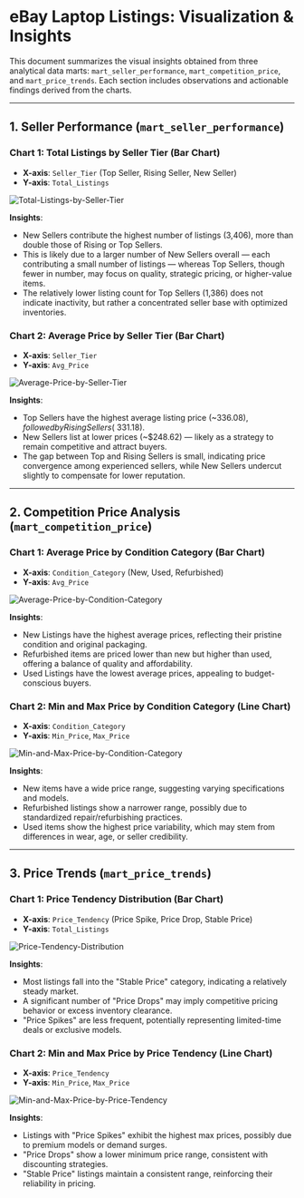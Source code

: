 # eBay Laptop Listings: Visualization & Insights

This document summarizes the visual insights obtained from three analytical data marts: `mart_seller_performance`, `mart_competition_price`, and `mart_price_trends`. Each section includes observations and actionable findings derived from the charts.

---

## 1. Seller Performance (`mart_seller_performance`)

### **Chart 1: Total Listings by Seller Tier (Bar Chart)**
- **X-axis**: `Seller_Tier` (Top Seller, Rising Seller, New Seller)  
- **Y-axis**: `Total_Listings`

![Total-Listings-by-Seller-Tier](https://github.com/user-attachments/assets/13622800-3c57-401c-aa01-3bb529fa4604)

**Insights**:
- New Sellers contribute the highest number of listings (3,406), more than double those of Rising or Top Sellers.
- This is likely due to a larger number of New Sellers overall — each contributing a small number of listings — whereas Top Sellers, though fewer in number, may focus on quality, strategic pricing, or higher-value items.
- The relatively lower listing count for Top Sellers (1,386) does not indicate inactivity, but rather a concentrated seller base with optimized inventories.

### **Chart 2: Average Price by Seller Tier (Bar Chart)**
- **X-axis**: `Seller_Tier`  
- **Y-axis**: `Avg_Price`

![Average-Price-by-Seller-Tier](https://private-user-images.githubusercontent.com/201462828/430766416-bf1d7312-d31b-4f12-93e4-1c3bf1b25955.png?jwt=eyJhbGciOiJIUzI1NiIsInR5cCI6IkpXVCJ9.eyJpc3MiOiJnaXRodWIuY29tIiwiYXVkIjoicmF3LmdpdGh1YnVzZXJjb250ZW50LmNvbSIsImtleSI6ImtleTUiLCJleHAiOjE3NDM5OTMyNTksIm5iZiI6MTc0Mzk5Mjk1OSwicGF0aCI6Ii8yMDE0NjI4MjgvNDMwNzY2NDE2LWJmMWQ3MzEyLWQzMWItNGYxMi05M2U0LTFjM2JmMWIyNTk1NS5wbmc_WC1BbXotQWxnb3JpdGhtPUFXUzQtSE1BQy1TSEEyNTYmWC1BbXotQ3JlZGVudGlhbD1BS0lBVkNPRFlMU0E1M1BRSzRaQSUyRjIwMjUwNDA3JTJGdXMtZWFzdC0xJTJGczMlMkZhd3M0X3JlcXVlc3QmWC1BbXotRGF0ZT0yMDI1MDQwN1QwMjI5MTlaJlgtQW16LUV4cGlyZXM9MzAwJlgtQW16LVNpZ25hdHVyZT01YjUyYzdjOGIxMjAxZWU1OWUzOGI3YzMxMmE3ODBkYmM3ZTkyMzE5Y2Y5YTBiNGE3ZTU1Y2Q3OTljNjMzYzFiJlgtQW16LVNpZ25lZEhlYWRlcnM9aG9zdCJ9.f2SGxDp0rBn7SccQkAfmrtPFl-LSQ6TLldr5-HBUfo0)

**Insights**:
- Top Sellers have the highest average listing price (~$336.08), followed by Rising Sellers (~$331.18).
- New Sellers list at lower prices (~$248.62) — likely as a strategy to remain competitive and attract buyers.
- The gap between Top and Rising Sellers is small, indicating price convergence among experienced sellers, while New Sellers undercut slightly to compensate for lower reputation.

---

## 2. Competition Price Analysis (`mart_competition_price`)

### **Chart 1: Average Price by Condition Category (Bar Chart)**
- **X-axis**: `Condition_Category` (New, Used, Refurbished)  
- **Y-axis**: `Avg_Price`

![Average-Price-by-Condition-Category](https://private-user-images.githubusercontent.com/201462828/430766515-e24f3c70-3d1d-425d-abb8-d6b1d5d50e55.png?jwt=eyJhbGciOiJIUzI1NiIsInR5cCI6IkpXVCJ9.eyJpc3MiOiJnaXRodWIuY29tIiwiYXVkIjoicmF3LmdpdGh1YnVzZXJjb250ZW50LmNvbSIsImtleSI6ImtleTUiLCJleHAiOjE3NDM5OTMzMjEsIm5iZiI6MTc0Mzk5MzAyMSwicGF0aCI6Ii8yMDE0NjI4MjgvNDMwNzY2NTE1LWUyNGYzYzcwLTNkMWQtNDI1ZC1hYmI4LWQ2YjFkNWQ1MGU1NS5wbmc_WC1BbXotQWxnb3JpdGhtPUFXUzQtSE1BQy1TSEEyNTYmWC1BbXotQ3JlZGVudGlhbD1BS0lBVkNPRFlMU0E1M1BRSzRaQSUyRjIwMjUwNDA3JTJGdXMtZWFzdC0xJTJGczMlMkZhd3M0X3JlcXVlc3QmWC1BbXotRGF0ZT0yMDI1MDQwN1QwMjMwMjFaJlgtQW16LUV4cGlyZXM9MzAwJlgtQW16LVNpZ25hdHVyZT01MTI0ZGRjNGY4YmQzOTI1NzkxYjYwNDViN2VjYjkwOTRkMjc5MzJmOWU0NTE5Y2EyY2E5MzEwMWIyYWVmMmIxJlgtQW16LVNpZ25lZEhlYWRlcnM9aG9zdCJ9.z-QA83LXxVacIaozpQWFici-pHbOPrkVjswg-1UFYLI)

**Insights**:
- New Listings have the highest average prices, reflecting their pristine condition and original packaging.
- Refurbished items are priced lower than new but higher than used, offering a balance of quality and affordability.
- Used Listings have the lowest average prices, appealing to budget-conscious buyers.

### **Chart 2: Min and Max Price by Condition Category (Line Chart)**
- **X-axis**: `Condition_Category`  
- **Y-axis**: `Min_Price`, `Max_Price`

![Min-and-Max-Price-by-Condition-Category](https://private-user-images.githubusercontent.com/201462828/430766612-7cffd267-583c-4a58-b83c-bd6ab2a98f8b.png?jwt=eyJhbGciOiJIUzI1NiIsInR5cCI6IkpXVCJ9.eyJpc3MiOiJnaXRodWIuY29tIiwiYXVkIjoicmF3LmdpdGh1YnVzZXJjb250ZW50LmNvbSIsImtleSI6ImtleTUiLCJleHAiOjE3NDM5OTMzNTMsIm5iZiI6MTc0Mzk5MzA1MywicGF0aCI6Ii8yMDE0NjI4MjgvNDMwNzY2NjEyLTdjZmZkMjY3LTU4M2MtNGE1OC1iODNjLWJkNmFiMmE5OGY4Yi5wbmc_WC1BbXotQWxnb3JpdGhtPUFXUzQtSE1BQy1TSEEyNTYmWC1BbXotQ3JlZGVudGlhbD1BS0lBVkNPRFlMU0E1M1BRSzRaQSUyRjIwMjUwNDA3JTJGdXMtZWFzdC0xJTJGczMlMkZhd3M0X3JlcXVlc3QmWC1BbXotRGF0ZT0yMDI1MDQwN1QwMjMwNTNaJlgtQW16LUV4cGlyZXM9MzAwJlgtQW16LVNpZ25hdHVyZT02MzhiNTc0ZDE0NGNmYjFhM2MyNGIzYzliNjJhMDNhMjI3MTY5NTM0N2ExMzVlMDc3YjQ4NDU3ZWEwODg2YzVmJlgtQW16LVNpZ25lZEhlYWRlcnM9aG9zdCJ9.NSEIAZnOJumtfyYYIqw7HldzhQnHOwlomGs74dl1CPI)

**Insights**:
- New items have a wide price range, suggesting varying specifications and models.
- Refurbished listings show a narrower range, possibly due to standardized repair/refurbishing practices.
- Used items show the highest price variability, which may stem from differences in wear, age, or seller credibility.

---

## 3. Price Trends (`mart_price_trends`)

### **Chart 1: Price Tendency Distribution (Bar Chart)**
- **X-axis**: `Price_Tendency` (Price Spike, Price Drop, Stable Price)  
- **Y-axis**: `Total_Listings`

![Price-Tendency-Distribution](https://private-user-images.githubusercontent.com/201462828/430766673-61d69386-08c7-4b5a-91b5-40dfcc05b86a.png?jwt=eyJhbGciOiJIUzI1NiIsInR5cCI6IkpXVCJ9.eyJpc3MiOiJnaXRodWIuY29tIiwiYXVkIjoicmF3LmdpdGh1YnVzZXJjb250ZW50LmNvbSIsImtleSI6ImtleTUiLCJleHAiOjE3NDM5OTM0NTYsIm5iZiI6MTc0Mzk5MzE1NiwicGF0aCI6Ii8yMDE0NjI4MjgvNDMwNzY2NjczLTYxZDY5Mzg2LTA4YzctNGI1YS05MWI1LTQwZGZjYzA1Yjg2YS5wbmc_WC1BbXotQWxnb3JpdGhtPUFXUzQtSE1BQy1TSEEyNTYmWC1BbXotQ3JlZGVudGlhbD1BS0lBVkNPRFlMU0E1M1BRSzRaQSUyRjIwMjUwNDA3JTJGdXMtZWFzdC0xJTJGczMlMkZhd3M0X3JlcXVlc3QmWC1BbXotRGF0ZT0yMDI1MDQwN1QwMjMyMzZaJlgtQW16LUV4cGlyZXM9MzAwJlgtQW16LVNpZ25hdHVyZT1mNWNmOGVhZTYzYzU1YWQ3MTY4N2IxZDg1YTRjMjlhYmJjY2M5Y2Q2NDA5MGJmNTcyNTBiY2YxYTliZWMyNjViJlgtQW16LVNpZ25lZEhlYWRlcnM9aG9zdCJ9.nLaQ1Y_HgbN9gq10fBFavpWMH9gGJRGXBRGEoMk6z74)

**Insights**:
- Most listings fall into the "Stable Price" category, indicating a relatively steady market.
- A significant number of "Price Drops" may imply competitive pricing behavior or excess inventory clearance.
- "Price Spikes" are less frequent, potentially representing limited-time deals or exclusive models.

### **Chart 2: Min and Max Price by Price Tendency (Line Chart)**
- **X-axis**: `Price_Tendency`  
- **Y-axis**: `Min_Price`, `Max_Price`

![Min-and-Max-Price-by-Price-Tendency](https://private-user-images.githubusercontent.com/201462828/430766737-ad78bd79-b10b-41f2-9d17-895d6532c300.png?jwt=eyJhbGciOiJIUzI1NiIsInR5cCI6IkpXVCJ9.eyJpc3MiOiJnaXRodWIuY29tIiwiYXVkIjoicmF3LmdpdGh1YnVzZXJjb250ZW50LmNvbSIsImtleSI6ImtleTUiLCJleHAiOjE3NDM5OTM1MzEsIm5iZiI6MTc0Mzk5MzIzMSwicGF0aCI6Ii8yMDE0NjI4MjgvNDMwNzY2NzM3LWFkNzhiZDc5LWIxMGItNDFmMi05ZDE3LTg5NWQ2NTMyYzMwMC5wbmc_WC1BbXotQWxnb3JpdGhtPUFXUzQtSE1BQy1TSEEyNTYmWC1BbXotQ3JlZGVudGlhbD1BS0lBVkNPRFlMU0E1M1BRSzRaQSUyRjIwMjUwNDA3JTJGdXMtZWFzdC0xJTJGczMlMkZhd3M0X3JlcXVlc3QmWC1BbXotRGF0ZT0yMDI1MDQwN1QwMjMzNTFaJlgtQW16LUV4cGlyZXM9MzAwJlgtQW16LVNpZ25hdHVyZT1hYmYyMDk0NmU5ZGFiYTkyN2Q0NzkyZmU4OGJmOWU2N2FiMWUxZjFjYjFjMzM4OTBlNWRlMjEwODZjYzdkMGQyJlgtQW16LVNpZ25lZEhlYWRlcnM9aG9zdCJ9.NTRacvgvWysjJCbPnj3uYNez2hdfWhapkRLIwzr_g1Y)

**Insights**:
- Listings with "Price Spikes" exhibit the highest max prices, possibly due to premium models or demand surges.
- "Price Drops" show a lower minimum price range, consistent with discounting strategies.
- "Stable Price" listings maintain a consistent range, reinforcing their reliability in pricing.

